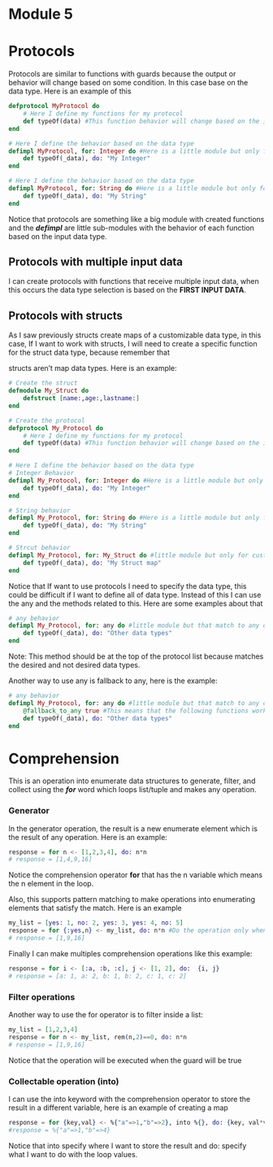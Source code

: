 # Module 5

# Protocols

Protocols are similar to functions with guards because the output or behavior will change based on some condition. In this case base on the data type. Here is an example of this

```elixir
defprotocol MyProtocol do
	# Here I define my functions for my protocol 
	def typeOf(data) #This function behavior will change based on the input data type 
end

# Here I define the behavior based on the data type 
defimpl MyProtocol, for: Integer do #Here is a little module but only for integer
	def typeOf(_data), do: "My Integer"
end

# Here I define the behavior based on the data type 
defimpl MyProtocol, for: String do #Here is a little module but only for string
	def typeOf(_data), do: "My String"
end
```

Notice that protocols are something like a big module with created functions and the ***defimpl*** are little sub-modules with the behavior of each function based on the input data type.

## Protocols with multiple input data

I can create protocols with functions that receive multiple input data, when this occurs the data type selection is based on the **FIRST INPUT DATA**.

## Protocols with structs

As I saw previously structs create maps of a customizable data type, in this case, If I want to work with structs, I will need to create a specific function for the struct data type, because remember that

structs aren’t map data types.  Here is an example:

```elixir
# Create the struct 
defmodule My_Struct do
	defstruct [name:,age:,lastname:]
end

# Create the protocol 
defprotocol My_Protocol do
	# Here I define my functions for my protocol 
	def typeOf(data) #This function behavior will change based on the input data type 
end

# Here I define the behavior based on the data type 
# Integer Behavior
defimpl My_Protocol, for: Integer do #Here is a little module but only for integer
	def typeOf(_data), do: "My Integer"
end

# String behavior
defimpl My_Protocol, for: String do #Here is a little module but only for string
	def typeOf(_data), do: "My String"
end

# Strcut behavior
defimpl My_Protocol, for: My_Struct do #little module but only for customizable struct
	def typeOf(_data), do: "My Struct map"
end
```

Notice that If want to use protocols I need to specify the data type, this could be difficult if I want to define all of data type. Instead of this I can use the any and the methods related to this. Here are some examples about that

```elixir
# any behavior
defimpl My_Protocol, for: any do #little module but that match to any other data type
	def typeOf(_data), do: "Other data types"
end
```

Note: This method should be at the top of the protocol list because matches the desired and not desired data types.

Another way to use any is fallback to any, here is the example:

```elixir
# any behavior
defimpl My_Protocol, for: any do #little module but that match to any other data type
	@fallback_to_any true #This means that the following functions works for any data type
	def typeOf(_data), do: "Other data types"
end
```

# Comprehension

This is an operation into enumerate data structures to generate, filter, and collect using the ***for*** word which loops list/tuple and makes any operation.

### Generator

In the generator operation, the result is a new enumerate element which is the result of any operation. Here is an example:

```elixir
response = for n <- [1,2,3,4], do: n*n
# response = [1,4,9,16] 
```

Notice the comprehension operator **for** that has the n variable which means the n element in the loop.

Also, this supports pattern matching to make operations into enumerating elements that satisfy the match. Here is an example

```elixir
my_list = [yes: 1, no: 2, yes: 3, yes: 4, no: 5]
response = for {:yes,n} <- my_list, do: n*n #Do the operation only when has the key yes: 
# response = [1,9,16]
```

Finally I can make multiples comprehension operations like this example:

```elixir
response = for i <- [:a, :b, :c], j <- [1, 2], do:  {i, j}
# response = [a: 1, a: 2, b: 1, b: 2, c: 1, c: 2]
```

### Filter operations

Another way to use the for operator is to filter inside a list:

```elixir
my_list = [1,2,3,4]
response = for n <- my_list, rem(n,2)==0, do: n*n 
# response = [1,9,16]
```

Notice that the operation will be executed when the guard will be true

### Collectable operation (into)

I can use the into keyword with the comprehension operator to store the result in a different variable, here is an example of creating a map

```elixir
response = for {key,val} <- %{"a"=>1,"b"=>2}, into %{}, do: {key, val*val}
#response = %{"a"=>1,"b"=>4}
```

Notice that into specify where I want to store the result and do: specify what I want to do with the loop values.